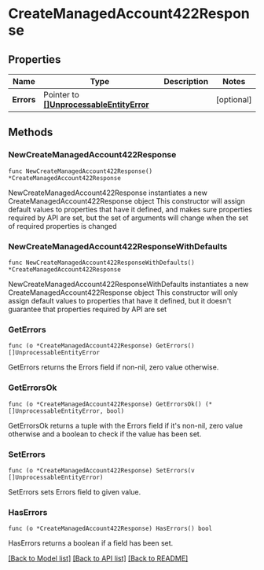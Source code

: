 # CreateManagedAccount422Response

## Properties

Name | Type | Description | Notes
------------ | ------------- | ------------- | -------------
**Errors** | Pointer to [**[]UnprocessableEntityError**](UnprocessableEntityError.md) |  | [optional] 

## Methods

### NewCreateManagedAccount422Response

`func NewCreateManagedAccount422Response() *CreateManagedAccount422Response`

NewCreateManagedAccount422Response instantiates a new CreateManagedAccount422Response object
This constructor will assign default values to properties that have it defined,
and makes sure properties required by API are set, but the set of arguments
will change when the set of required properties is changed

### NewCreateManagedAccount422ResponseWithDefaults

`func NewCreateManagedAccount422ResponseWithDefaults() *CreateManagedAccount422Response`

NewCreateManagedAccount422ResponseWithDefaults instantiates a new CreateManagedAccount422Response object
This constructor will only assign default values to properties that have it defined,
but it doesn't guarantee that properties required by API are set

### GetErrors

`func (o *CreateManagedAccount422Response) GetErrors() []UnprocessableEntityError`

GetErrors returns the Errors field if non-nil, zero value otherwise.

### GetErrorsOk

`func (o *CreateManagedAccount422Response) GetErrorsOk() (*[]UnprocessableEntityError, bool)`

GetErrorsOk returns a tuple with the Errors field if it's non-nil, zero value otherwise
and a boolean to check if the value has been set.

### SetErrors

`func (o *CreateManagedAccount422Response) SetErrors(v []UnprocessableEntityError)`

SetErrors sets Errors field to given value.

### HasErrors

`func (o *CreateManagedAccount422Response) HasErrors() bool`

HasErrors returns a boolean if a field has been set.


[[Back to Model list]](../README.md#documentation-for-models) [[Back to API list]](../README.md#documentation-for-api-endpoints) [[Back to README]](../README.md)


